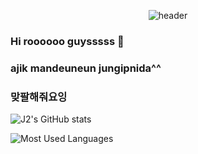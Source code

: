 <div align="center">

![header](https://capsule-render.vercel.app/api?type=wave&color=random&text=Welcome%20to%20J2's%20GiHub&fontSize=60)
</div>

### Hi roooooo guysssss 👋
### ajik mandeuneun jungipnida^^
### 맞팔해줘요잉

![J2's GitHub stats](https://github-readme-stats.vercel.app/api?username=Ji-eun-Kim&show_icons=true&theme=vue)

![Most Used Languages](https://github-readme-stats.vercel.app/api/top-langs/?username=Ji-eun-Kim&layout=compact&theme=vue)


<!--
**Ji-eun-Kim/Ji-eun-Kim** is a ✨ _special_ ✨ repository because its `README.md` (this file) appears on your GitHub profile.

Here are some ideas to get you started:

- 🔭 I’m currently working on ...
- 🌱 I’m currently learning ...
- 👯 I’m looking to collaborate on ...
- 🤔 I’m looking for help with ...
- 💬 Ask me about ...
- 📫 How to reach me: ...
- 😄 Pronouns: ...
- ⚡ Fun fact: ...
-->
